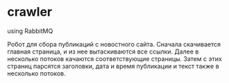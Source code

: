 # crawler
using RabbitMQ

Робот для сбора публикаций с новостного сайта. 
Сначала скачивается главная страница, и из нее вытаскиваются все ссылки. Далее в несколько потоков качаются соответствующие страницы. 
Затем с этих страниц парсятся заголовки, дата и время публикации и текст также в несколько потоков.
